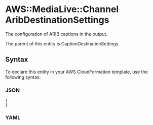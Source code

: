 # AWS::MediaLive::Channel AribDestinationSettings<a name="aws-properties-medialive-channel-aribdestinationsettings"></a>

The configuration of ARIB captions in the output\.

The parent of this entity is CaptionDestinationSettings\.

## Syntax<a name="aws-properties-medialive-channel-aribdestinationsettings-syntax"></a>

To declare this entity in your AWS CloudFormation template, use the following syntax:

### JSON<a name="aws-properties-medialive-channel-aribdestinationsettings-syntax.json"></a>

```
{
}
```

### YAML<a name="aws-properties-medialive-channel-aribdestinationsettings-syntax.yaml"></a>

```
```